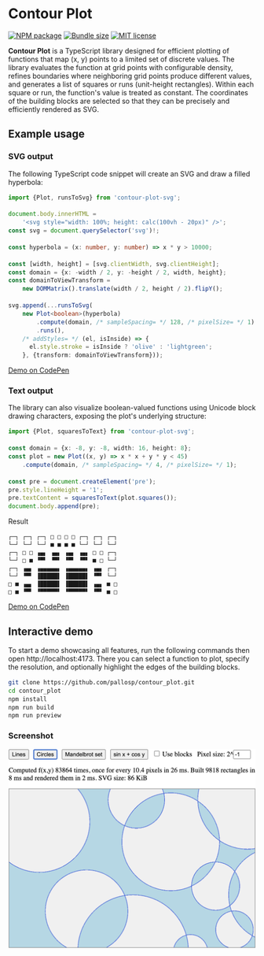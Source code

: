 # Contour Plot

[![NPM package](https://img.shields.io/npm/v/contour-plot-svg.svg?style=flat)](https://npmjs.org/package/contour-plot-svg "View this project on npm")
[![Bundle size](https://img.shields.io/bundlephobia/min/contour-plot-svg)](https://bundlephobia.com/package/contour-plot-svg)
[![MIT license](https://img.shields.io/badge/license-MIT-brightgreen.svg)](https://opensource.org/licenses/MIT)

**Contour Plot** is a TypeScript library designed for efficient plotting of
functions that map (x, y) points to a limited set of discrete values. The
library evaluates the function at grid points with configurable density, refines
boundaries where neighboring grid points produce different values, and generates
a list of squares or runs (unit-height rectangles). Within each square or run,
the function's value is treated as constant. The coordinates of the building
blocks are selected so that they can be precisely and efficiently rendered as
SVG.

## Example usage

### SVG output

The following TypeScript code snippet will create an SVG and draw a filled
hyperbola:

```typescript
import {Plot, runsToSvg} from 'contour-plot-svg';

document.body.innerHTML =
    '<svg style="width: 100%; height: calc(100vh - 20px)" />';
const svg = document.querySelector('svg')!;

const hyperbola = (x: number, y: number) => x * y > 10000;

const [width, height] = [svg.clientWidth, svg.clientHeight];
const domain = {x: -width / 2, y: -height / 2, width, height};
const domainToViewTransform =
    new DOMMatrix().translate(width / 2, height / 2).flipY();

svg.append(...runsToSvg(
    new Plot<boolean>(hyperbola)
        .compute(domain, /* sampleSpacing= */ 128, /* pixelSize= */ 1)
        .runs(),
    /* addStyles= */ (el, isInside) => {
      el.style.stroke = isInside ? 'olive' : 'lightgreen';
    }, {transform: domainToViewTransform}));
```

[Demo on CodePen](https://codepen.io/Peter-Pallos/full/wBvWRBJ)

### Text output

The library can also visualize boolean-valued functions using Unicode block
drawing characters, exposing the plot's underlying structure:

```typescript
import {Plot, squaresToText} from 'contour-plot-svg';

const domain = {x: -8, y: -8, width: 16, height: 8};
const plot = new Plot((x, y) => x * x + y * y < 45)
    .compute(domain, /* sampleSpacing= */ 4, /* pixelSize= */ 1);

const pre = document.createElement('pre');
pre.style.lineHeight = '1';
pre.textContent = squaresToText(plot.squares());
document.body.append(pre);
```

Result

```
┌─┐ ┌─┐ ┌─┐ □ □ □ □ ┌─┐ ┌─┐ ┌─┐ 
└─┘ └─┘ └─┘ ■ ■ ■ ■ └─┘ └─┘ └─┘ 
┌─┐ □ □ ▗▄▖ ▗▄▖ ▗▄▖ ▗▄▖ □ □ ┌─┐ 
└─┘ □ ■ ▝▀▘ ▝▀▘ ▝▀▘ ▝▀▘ ■ □ └─┘ 
┌─┐ ▗▄▖ ▗▄▄▄▄▄▖ ▗▄▄▄▄▄▖ ▗▄▖ ┌─┐ 
└─┘ ▝▀▘ ▐█████▌ ▐█████▌ ▝▀▘ └─┘ 
□ ■ ▗▄▖ ▐█████▌ ▐█████▌ ▗▄▖ ■ □ 
□ ■ ▝▀▘ ▝▀▀▀▀▀▘ ▝▀▀▀▀▀▘ ▝▀▘ ■ □ 
```

[Demo on CodePen](https://codepen.io/Peter-Pallos/full/vEYKvag)

## Interactive demo

To start a demo showcasing all features, run the following commands then open
http://localhost:4173. There you can select a function to plot, specify the
resolution, and optionally highlight the edges of the building blocks.

```sh
git clone https://github.com/pallosp/contour_plot.git
cd contour_plot
npm install
npm run build
npm run preview
```

### Screenshot

<img src="screenshot.png" alt="demo screenshot" style="width:587px;"/>
